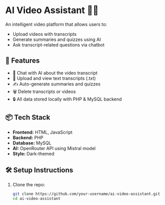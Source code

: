 # AI Video Assistant 🎥🤖

An intelligent video platform that allows users to:
- Upload videos with transcripts
- Generate summaries and quizzes using AI
- Ask transcript-related questions via chatbot

## 🚀 Features

- 🧠 Chat with AI about the video transcript
- 📄 Upload and view text transcripts (.txt)
- ✍️ Auto-generate summaries and quizzes
- 🗑️ Delete transcripts or videos
- 🔒 All data stored locally with PHP & MySQL backend

## 📦 Tech Stack

- **Frontend:** HTML, JavaScript
- **Backend:** PHP
- **Database:** MySQL
- **AI:** OpenRouter API using Mistral model
- **Style:** Dark-themed

## 🛠️ Setup Instructions

1. Clone the repo:
   ```bash
   git clone https://github.com/your-username/ai-video-assistant.git
   cd ai-video-assistant
